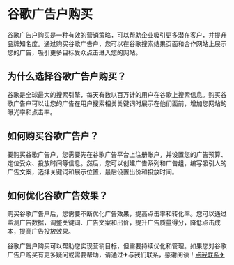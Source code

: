 # 谷歌广告户购买

谷歌广告户购买是一种有效的营销策略，可以帮助企业吸引更多潜在客户，并提升品牌知名度。通过购买谷歌广告户，您可以在谷歌搜索结果页面和合作网站上展示您的广告，吸引更多目标受众点击进入您的网站。

## 为什么选择谷歌广告户购买？

谷歌是全球最大的搜索引擎，每天有数以百万计的用户在谷歌上搜索信息。购买谷歌广告户可以让您的广告在用户搜索相关关键词时展示在他们面前，增加您网站的曝光率和点击率。

## 如何购买谷歌广告户？

要购买谷歌广告户，您需要先在谷歌广告平台上注册账户，并设置您的广告预算、定位受众、投放时间等信息。然后，您可以创建广告系列和广告组，编写吸引人的广告文案，选择关键词和展示位置，最后设置出价和投放时间。

## 如何优化谷歌广告效果？

购买谷歌广告户后，您需要不断优化广告效果，提高点击率和转化率。您可以通过监测广告数据，调整关键词、广告文案和出价，提升广告质量得分，降低点击成本，提高广告投放效果。

谷歌广告户购买可以帮助您实现营销目标，但需要持续优化和管理。如果您对谷歌广告户购买有更多疑问或需要帮助，请通过✈与我们联系，感谢阅读！[点我联系✈](https://home.G208.com)